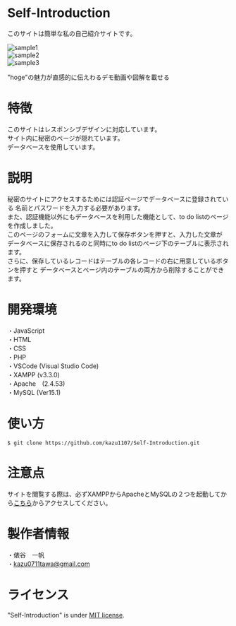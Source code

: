 # Self-Introduction

このサイトは簡単な私の自己紹介サイトです。

![sample1](https://user-images.githubusercontent.com/97272142/185055277-94777364-0c8b-4b8b-beab-be7845120d74.png)  
![sample2](https://user-images.githubusercontent.com/97272142/185055334-6faf9da0-716f-4709-8147-944f0c0fc841.png)  
![sample3](https://user-images.githubusercontent.com/97272142/185055357-4d1da2aa-ab25-4d8d-8291-91b4b2fe7b19.png)



"hoge"の魅力が直感的に伝えわるデモ動画や図解を載せる

# 特徴

このサイトはレスポンシブデザインに対応しています。  
サイト内に秘密のページが隠れています。  
データベースを使用しています。  

# 説明

秘密のサイトにアクセスするためには認証ページでデータベースに登録されている
名前とパスワードを入力する必要があります。  
また、認証機能以外にもデータベースを利用した機能として、to do listのページを作成しました。  
このページのフォームに文章を入力して保存ボタンを押すと、入力した文章が
データベースに保存されるのと同時にto do listのページ下のテーブルに表示されます。  
さらに、保存しているレコードはテーブルの各レコードの右に用意しているボタンを押すと
データベースとページ内のテーブルの両方から削除することができます。  

# 開発環境

・JavaScript  
・HTML  
・CSS  
・PHP  
・VSCode (Visual Studio Code)  
・XAMPP (v3.3.0)  
・Apache　(2.4.53)  
・MySQL (Ver15.1)  

# 使い方

```
$ git clone https://github.com/kazu1107/Self-Introduction.git
```

# 注意点

サイトを閲覧する際は、必ずXAMPPからApacheとMySQLの２つを起動してから[こちら](http://localhost/html/index.html)からアクセスしてください。

# 製作者情報

・俵谷　一帆  
・kazu0711tawa@gmail.com  

# ライセンス

"Self-Introduction" is under [MIT license](https://en.wikipedia.org/wiki/MIT_License).
